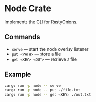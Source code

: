 # Node Crate

Implements the CLI for RustyOnions.

## Commands
- `serve` — start the node overlay listener
- `put <PATH>` — store a file
- `get <KEY> <OUT>` — retrieve a file

## Example
```bash
cargo run -p node -- serve
cargo run -p node -- put ./file.txt
cargo run -p node -- get <KEY> ./out.txt
```

